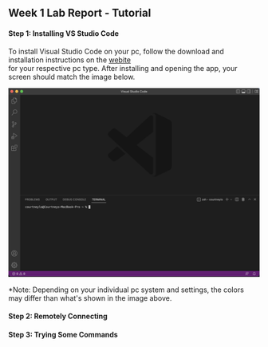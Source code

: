 ## Week 1 Lab Report - Tutorial
#### Step 1: Installing VS Studio Code

To install Visual Studio Code on your pc, follow the download and installation instructions on the [webite](https://code.visualstudio.com/)<br> for your respective pc type. After installing and opening the app, your screen should match the image below.

![Image](installing.png)

*Note: Depending on your individual pc system and settings, the colors may differ than what's shown in the image above.

#### Step 2: Remotely Connecting
#### Step 3: Trying Some Commands
